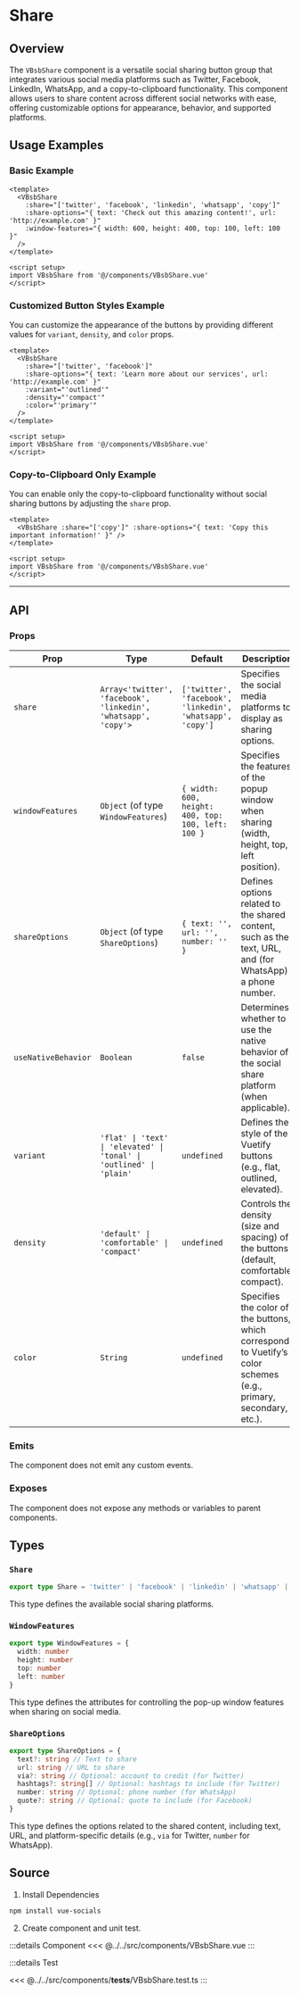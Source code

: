 # Share

## Overview

The `VBsbShare` component is a versatile social sharing button group that integrates various social media platforms such as Twitter, Facebook, LinkedIn, WhatsApp, and a copy-to-clipboard functionality. This component allows users to share content across different social networks with ease, offering customizable options for appearance, behavior, and supported platforms.

## Usage Examples

### Basic Example

```vue
<template>
  <VBsbShare
    :share="['twitter', 'facebook', 'linkedin', 'whatsapp', 'copy']"
    :share-options="{ text: 'Check out this amazing content!', url: 'http://example.com' }"
    :window-features="{ width: 600, height: 400, top: 100, left: 100 }"
  />
</template>

<script setup>
import VBsbShare from '@/components/VBsbShare.vue'
</script>
```

### Customized Button Styles Example

You can customize the appearance of the buttons by providing different values for `variant`, `density`, and `color` props.

```vue
<template>
  <VBsbShare
    :share="['twitter', 'facebook']"
    :share-options="{ text: 'Learn more about our services', url: 'http://example.com' }"
    :variant="'outlined'"
    :density="'compact'"
    :color="'primary'"
  />
</template>

<script setup>
import VBsbShare from '@/components/VBsbShare.vue'
</script>
```

### Copy-to-Clipboard Only Example

You can enable only the copy-to-clipboard functionality without social sharing buttons by adjusting the `share` prop.

```vue
<template>
  <VBsbShare :share="['copy']" :share-options="{ text: 'Copy this important information!' }" />
</template>

<script setup>
import VBsbShare from '@/components/VBsbShare.vue'
</script>
```

---

## API

### Props

| Prop                | Type                                                                 | Default                                                   | Description                                                                                                        |
| ------------------- | -------------------------------------------------------------------- | --------------------------------------------------------- | ------------------------------------------------------------------------------------------------------------------ |
| `share`             | `Array<'twitter', 'facebook', 'linkedin', 'whatsapp', 'copy'>`       | `['twitter', 'facebook', 'linkedin', 'whatsapp', 'copy']` | Specifies the social media platforms to display as sharing options.                                                |
| `windowFeatures`    | `Object` (of type `WindowFeatures`)                                  | `{ width: 600, height: 400, top: 100, left: 100 }`        | Specifies the features of the popup window when sharing (width, height, top, left position).                       |
| `shareOptions`      | `Object` (of type `ShareOptions`)                                    | `{ text: '', url: '', number: '' }`                       | Defines options related to the shared content, such as the text, URL, and (for WhatsApp) a phone number.           |
| `useNativeBehavior` | `Boolean`                                                            | `false`                                                   | Determines whether to use the native behavior of the social share platform (when applicable).                      |
| `variant`           | `'flat' \| 'text' \| 'elevated' \| 'tonal' \| 'outlined' \| 'plain'` | `undefined`                                               | Defines the style of the Vuetify buttons (e.g., flat, outlined, elevated).                                         |
| `density`           | `'default' \| 'comfortable' \| 'compact'`                            | `undefined`                                               | Controls the density (size and spacing) of the buttons (default, comfortable, compact).                            |
| `color`             | `String`                                                             | `undefined`                                               | Specifies the color of the buttons, which corresponds to Vuetify’s color schemes (e.g., primary, secondary, etc.). |

### Emits

The component does not emit any custom events.

### Exposes

The component does not expose any methods or variables to parent components.

## Types

### `Share`

```ts
export type Share = 'twitter' | 'facebook' | 'linkedin' | 'whatsapp' | 'copy'
```

This type defines the available social sharing platforms.

### `WindowFeatures`

```ts
export type WindowFeatures = {
  width: number
  height: number
  top: number
  left: number
}
```

This type defines the attributes for controlling the pop-up window features when sharing on social media.

### `ShareOptions`

```ts
export type ShareOptions = {
  text?: string // Text to share
  url: string // URL to share
  via?: string // Optional: account to credit (for Twitter)
  hashtags?: string[] // Optional: hashtags to include (for Twitter)
  number: string // Optional: phone number (for WhatsApp)
  quote?: string // Optional: quote to include (for Facebook)
}
```

This type defines the options related to the shared content, including text, URL, and platform-specific details (e.g., `via` for Twitter, `number` for WhatsApp).

## Source

1. Install Dependencies

```ps
npm install vue-socials
```

2. Create component and unit test.

:::details Component
<<< @../../src/components/VBsbShare.vue
:::

:::details Test

<!-- prettier-ignore -->
<<< @../../src/components/__tests__/VBsbShare.test.ts
:::
